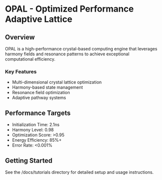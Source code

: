 # OPAL - Optimized Performance Adaptive Lattice

## Overview
OPAL is a high-performance crystal-based computing engine that leverages harmony fields
and resonance patterns to achieve exceptional computational efficiency.

### Key Features
- Multi-dimensional crystal lattice optimization
- Harmony-based state management
- Resonance field optimization
- Adaptive pathway systems

## Performance Targets
- Initialization Time: 2.1ns
- Harmony Level: 0.98
- Optimization Score: >0.95
- Energy Efficiency: 85%+
- Error Rate: <0.001%

## Getting Started
See the /docs/tutorials directory for detailed setup and usage instructions.
